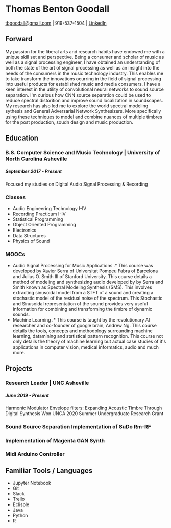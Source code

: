 # Thomas Benton Goodall
tbgoodall@gmail.com | 919-537-1504  | [LinkedIn](https://www.linkedin.com/in/thomas-goodall-a382bb127/)
## Forward
My passion for the liberal arts and research habits have endowed me with a unique skill set and perspective. Being a consumer and scholar of music as well as a signal processing engineer, I have obtained an understanding of both the state of the art of signal processing as well as an insight into the needs of the consumers in the music technology industry. This enables me to take transform the innovations ocurring in the field of signal processing into useful products for established music and media consumers.
  I have a keen interest in the utility of convolutional neural networks to sound source separation. I'm curious how CNN source separation could be used to reduce spectral distorition and improve sound localization in soundscapes.
   My research has also led me to explore the world spectral modeling sythesis and General Adversarial Network Synthesizers. More specifically using these techniques to model and combine nuances of multiple timbres for the post production, soudn design and music production.

## Education
### B.S. Computer Science and Music Technology | University of North Carolina Asheville
##### September 2017 - Present
Focused my studies on Digital Audio Signal Processing & Recording
### Classes
- Audio Engineering Technology I-IV
- Recording Practicum I-IV
- Statistical Programming
- Object Oriented Programming
- Electronics
- Data Structures
- Physics of Sound
### MOOCs
- Audio Signal Processing for Music Applications
 .* This course was developed by Xavier Serra of Universitat Pompeu Fabra of Barcelona and Julius O. Smith III of Stanford University. This course details a method of modeling and synthesizing audio developed by by Serra and Smith known as Spectral Modeling Synthesis (SMS). This involves extracting sinusoidal model from a STFT of a sound and creating a stochastic model of the residual noise of the spectrum. This Stochastic and Sinusoidal representation of the sound provides very useful information for combining and transforming the timbre of dynamic sounds.
- Machine Learning 
.* This course is taught by the revolutionary AI researcher and co-founder of google brain, Andrew Ng. This course details the tools, concepts and methodology surrounding machine learning, datamining and statistical pattern recognition. This course not only details the theory of machine learning but actual case studies of it's applications in computer vision, medical informatics, audio and much more.

## Projects
### Research Leader | UNC Asheville
##### June 2019 - Present
Harmonic Modulator Envelope filters: Expanding Acoustic Timbre Through Digital Synthesis
Won UNCA 2020 Summer Undergraduate Research Grant
### Sound Source Separation Implementation of SuDo Rm-RF
### Implementation of Magenta GAN Synth
### Midi Arduino Controller
## Familiar Tools / Languages 
- Jupyter Notebook
- Git
- Slack
- Trello
- Eclisple
- Java
- Python
- R
